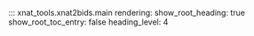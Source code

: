 ::: xnat_tools.xnat2bids.main
    rendering:
        show_root_heading: true
        show_root_toc_entry: false
        heading_level: 4
